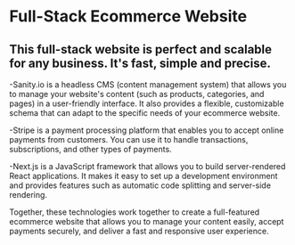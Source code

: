 # Full-Stack Ecommerce Website

## This full-stack website is perfect and scalable for any business. It's fast, simple and precise.

-Sanity.io is a headless CMS (content management system) that allows you to manage your website's content (such as products, categories, and pages) in a user-friendly interface. It also provides a flexible, customizable schema that can adapt to the specific needs of your ecommerce website.

-Stripe is a payment processing platform that enables you to accept online payments from customers. You can use it to handle transactions, subscriptions, and other types of payments.

-Next.js is a JavaScript framework that allows you to build server-rendered React applications. It makes it easy to set up a development environment and provides features such as automatic code splitting and server-side rendering.

Together, these technologies work together to create a full-featured ecommerce website that allows you to manage your content easily, accept payments securely, and deliver a fast and responsive user experience.
